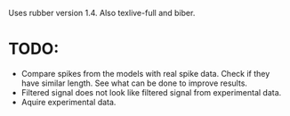 Uses rubber version 1.4. Also texlive-full and biber.
# TODO: #
* Compare spikes from the models with real spike data. Check if they have similar 
  length. See what can be done to improve results.
* Filtered signal does not look like filtered signal from experimental data. 
* Aquire experimental data.
